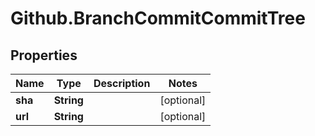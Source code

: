 # Github.BranchCommitCommitTree

## Properties

Name | Type | Description | Notes
------------ | ------------- | ------------- | -------------
**sha** | **String** |  | [optional] 
**url** | **String** |  | [optional] 


